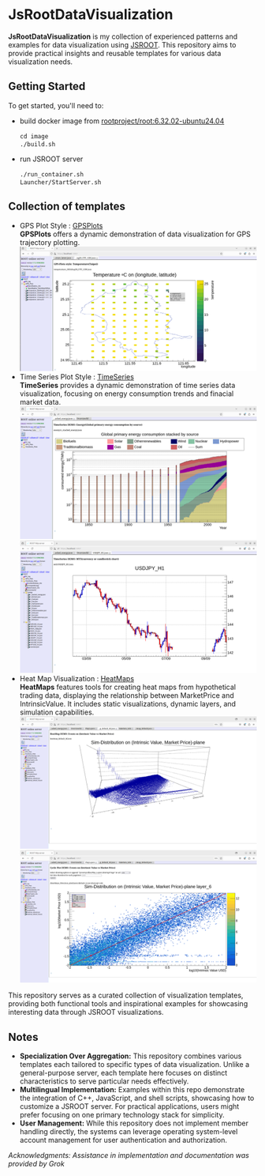 # JsRootDataVisualization
**JsRootDataVisualization** is my collection of experienced patterns and examples for data visualization using [JSROOT](https://github.com/root-project/jsroot/blob/master/docs/JSROOT.md). This repository aims to provide practical insights and reusable templates for various data visualization needs.

## Getting Started

To get started, you'll need to:

* build docker image from [rootproject/root:6.32.02-ubuntu24.04](image)
  ```
  cd image
  ./build.sh
  ```
* run JSROOT server 
  ```
  ./run_container.sh
  Launcher/StartServer.sh
  ```


## Collection of templates
* GPS Plot Style : [GPSPlots](workspace/GPSPlots)  
  **GPSPlots** offers a dynamic demonstration of data visualization for GPS trajectory plotting.  
  ![GPSPlots Visualization Screenshot](workspace/GPSPlots/Screenshot_GPSPlots_style.png?raw=true)
* Time Series Plot Style : [TimeSeries](workspace/TimeSeries)  
  **TimeSeries** provides a dynamic demonstration of time series data visualization, focusing on energy consumption trends and finacial market data.  
  ![TimeSeries Visualization Screenshot1](workspace/TimeSeries/Screenshot_TimeSeries_style1.png?raw=true)  
  ![TimeSeries Visualization Screenshot2](workspace/TimeSeries/Screenshot_TimeSeries_style2.png?raw=true)
* Heat Map Visualization : [HeatMaps](workspace/HeatMaps)  
  **HeatMaps** features tools for creating heat maps from hypothetical trading data, displaying the relationship between MarketPrice and IntrinsicValue.
  It includes static visualizations, dynamic layers, and simulation capabilities.  
  ![HeatMaps Visualization Screenshot1](workspace/HeatMaps/Screenshot_HeatMaps_demo1.png?raw=true)  
  ![HeatMaps Visualization Screenshot2](workspace/HeatMaps/Screenshot_HeatMaps_demo2.png?raw=true)
  
This repository serves as a curated collection of visualization templates, providing both functional tools and inspirational examples for showcasing interesting data through JSROOT visualizations.




## Notes

* **Specialization Over Aggregation:** This repository combines various templates each tailored to specific types of data visualization. Unlike a general-purpose server, each template here focuses on distinct characteristics to serve particular needs effectively.
* **Multilingual Implementation:** Examples within this repo demonstrate the integration of C++, JavaScript, and shell scripts, showcasing how to customize a JSROOT server. For practical applications, users might prefer focusing on one primary technology stack for simplicity.
* **User Management:** While this repository does not implement member handling directly, the systems can leverage operating system-level account management for user authentication and authorization.

*Acknowledgments: Assistance in implementation and documentation was provided by Grok*
